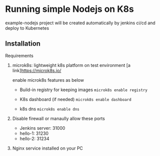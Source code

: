 # Running simple Nodejs on K8s
example-nodejs project will be created automatically by jenkins ci/cd and deploy to Kubernetes

## Installation

Requirements

1. microk8s: lightweight k8s platform on test environment [a link]https://microk8s.io/

	enable microk8s features as below

	- Build-in registry for keeping images
  	```microk8s enable registry```

	- K8s dashboard (if needed)
	```microk8s enable dashboard```

	- k8s dns 
	```microk8s enable dns```

2. Disable firewall or manaully allow these ports
	
	- Jenkins server: 31000
	- hello-1: 31230
	- hello-2: 31234

3. Nginx service installed on your PC

	

